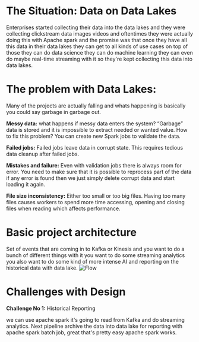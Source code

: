 
# The Situation: Data on Data Lakes

Enterprises started collecting their data into the data lakes and they were collecting clickstream data images videos and oftentimes they were actually doing this with Apache spark and the promise was that once they have all this data in their data lakes they can get to all kinds of use cases on top of those they can do data science they can do machine learning they can even do maybe real-time streaming with it so they're kept collecting this data into data lakes.

# The problem with Data Lakes:

Many of the projects are actually falling and whats happening is basically you could say garbage in garbage out.

**Messy data:** what happens if messy data enters the system? “Garbage” data is stored and it is impossible to extract needed or wanted value. How to fix this problem? You can create new Spark jobs to validate the data.

**Failed jobs:** Failed jobs leave data in corrupt state. This requires tedious data cleanup after failed jobs.

**Mistakes and failure:** Even with validation jobs there is always room for error. You need to make sure that it is possible to reprocess part of the data if any error is found then we just simply delete corrupt data and start loading it again.

**File size inconsistency:** Either too small or too big files. Having too many files causes workers to spend more time accessing, opening and closing files when reading which affects performance.

# Basic project architecture
Set of events that are coming in to Kafka or Kinesis and you want to do a bunch of different things with it you want to do some streaming analytics you also want to do some kind of more intense AI and reporting on the historical data with data lake.
![Flow](https://github.com/gurditsingh/blog/blob/gh-pages/_screenshots/datalake.jpg?raw=true)

# Challenges with Design
**Challenge No 1:** Historical Reporting

 we can use apache spark it's going to read from Kafka and do streaming analytics. Next pipeline archive the data into data lake for reporting with apache spark batch job, great that's pretty easy apache spark works. 
<!--stackedit_data:
eyJoaXN0b3J5IjpbLTE0ODg2NjY4MjEsMTI3MDI1NDc2NCwtMz
E5MDg2NzAwLC02OTk4MjIwOCwtNzM5MzkwODMxLC03MDc1NzE4
MzEsLTU5MjQ1NDM3NiwxNDM4NDMwMTE3LDk0MzA4MDI3M119
-->